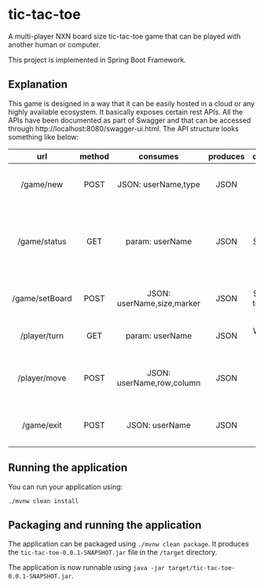 # tic-tac-toe
A multi-player NXN board size tic-tac-toe game that can be played with another human or computer. 

This project is implemented in Spring Boot Framework.

## Explanation
This game is designed in a way that it can be easily hosted in a cloud or any highly available ecosystem. It basically exposes certain rest APIs.
All the APIs have been documented as part of Swagger and that can be accessed through http://localhost:8080/swagger-ui.html.
The API structure looks something like below:

| url                | method   | consumes                | produces   | description                           | response content
|:------------------:|:--------:|:-----------------------:|:----------:|:-------------------------------------:|:------------------------------------------------------------------------------------------------------:
| /game/new          | POST   | JSON: userName,type       | JSON     | Creates a new game with given player| (success, gameId, message, next step)
| /game/status       | GET    | param: userName           | JSON     | Current State of the game           | (gameId, state(started/Waiting for next move/Ended), message, Print board structure, next step)
| /game/setBoard     | POST   | JSON: userName,size,marker| JSON     | Set a board to start play           | (success, gameId, message, Display board structure, next step)
| /player/turn       | GET    | param: userName           | JSON     | Whose turn is it?                   | (message, gameId, Print board structure, next step)
| /player/move       | POST   | JSON: userName,row,column | JSON     | Play next move                      | (success, gameId, state, message(is valid/won), next step, print board structure)
| /game/exit         | POST   | JSON: userName            | JSON     | Exits the present session of game   | (success, gameId, message, next step)


## Running the application

You can run your application using:
```
./mvnw clean install
```

## Packaging and running the application

The application can be packaged using `./mvnw clean package`.
It produces the `tic-tac-toe-0.0.1-SNAPSHOT.jar` file in the `/target` directory.

The application is now runnable using `java -jar target/tic-tac-toe-0.0.1-SNAPSHOT.jar`.
